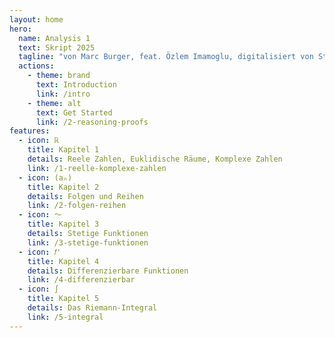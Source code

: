 ```yaml
---
layout: home
hero:
  name: Analysis 1
  text: Skript 2025
  tagline: "von Marc Burger, feat. Özlem Imamoglu, digitalisiert von Studierenden"
  actions:
    - theme: brand
      text: Introduction
      link: /intro
    - theme: alt
      text: Get Started
      link: /2-reasoning-proofs
features:
  - icon: ℝ
    title: Kapitel 1
    details: Reele Zahlen, Euklidische Räume, Komplexe Zahlen
    link: /1-reelle-komplexe-zahlen
  - icon: (aₙ)
    title: Kapitel 2
    details: Folgen und Reihen
    link: /2-folgen-reihen
  - icon: 〜
    title: Kapitel 3
    details: Stetige Funktionen
    link: /3-stetige-funktionen
  - icon: 𝑓'
    title: Kapitel 4
    details: Differenzierbare Funktionen
    link: /4-differenzierbar
  - icon: ∫
    title: Kapitel 5
    details: Das Riemann-Integral
    link: /5-integral
---
```

